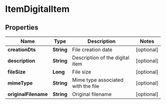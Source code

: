 
# ItemDigitalItem

## Properties
Name | Type | Description | Notes
------------ | ------------- | ------------- | -------------
**creationDts** | **String** | File creation date |  [optional]
**description** | **String** | Description of the digital item |  [optional]
**fileSize** | **Long** | File size |  [optional]
**mimeType** | **String** | Mime type associated with the file |  [optional]
**originalFilename** | **String** | Original filename |  [optional]



